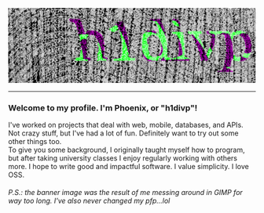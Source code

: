 <div align="center">
    <img src="img4.png" alt="Profile image">
</div>
<hr>
<p>
    <h3>Welcome to my profile. I'm Phoenix, or "h1divp"!</h3>
    I've worked on projects that deal with web, mobile, databases, and APIs. Not crazy stuff, but I've had a lot of fun. Definitely want to try out some other things too.<br>
    To give you some background, I originally taught myself how to program, but after taking university classes I enjoy regularly working with others more. I hope to write good and impactful software. I value simplicity. I love OSS.
</p>
<h6>P.S.: the banner image was the result of me messing around in GIMP for way too long. I've also never changed my pfp...lol</h6>
